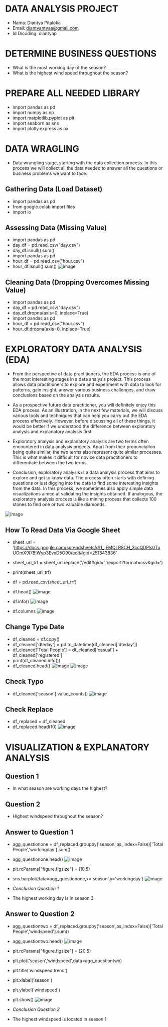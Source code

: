 # DATA ANALYSIS PROJECT
- Nama: Diantya Pitaloka
- Email: diantyantyaa@gmail.com
- Id Dicoding: diantyap


# DETERMINE BUSINESS QUESTIONS
- What is the most working day of the season?
- What is the highest wind speed throughout the season?


# PREPARE ALL NEEDED LIBRARY
- import pandas as pd
- import numpy as np
- import matplotlib.pyplot as plt
- import seaborn as sns
- import plotly.express as px


# DATA WRAGLING
- Data wrangling stage, starting with the data collection process. In this process we will collect all the data needed to answer all the questions or business problems we want to face.
## Gathering Data (Load Dataset)
- import pandas as pd
- from google.colab import files
- import io

## Assessing Data (Missing Value)
- import pandas as pd
- day_df = pd.read_csv("day.csv")
- day_df.isnull().sum()
- import pandas as pd
- hour_df = pd.read_csv("hour.csv")
- hour_df.isnull().sum()
![image](https://github.com/diantyapitaloka/Bike-Sharing/assets/147487436/b45f87cf-84b7-4623-8381-a7432e78b6bf)


## Cleaning Data (Dropping Overcomes Missing Value)
- import pandas as pd
- day_df = pd.read_csv("day.csv")
- day_df.dropna(axis=0, inplace=True)
- import pandas as pd
- hour_df = pd.read_csv("hour.csv")
- hour_df.dropna(axis=0, inplace=True)


# EXPLORATORY DATA ANALYSIS (EDA)
- From the perspective of data practitioners, the EDA process is one of the most interesting stages in a data analysis project. This process allows data practitioners to explore and experiment with data to look for patterns, gain insight, answer various business challenges, and draw conclusions based on the analysis results.

- As a prospective future data practitioner, you will definitely enjoy this EDA process. As an illustration, in the next few materials, we will discuss various tools and techniques that can help you carry out the EDA process effectively. However, before discussing all of these things, it would be better if we understood the difference between exploratory analysis and explanatory analysis first.

- Exploratory analysis and explanatory analysis are two terms often encountered in data analysis projects. Apart from their pronunciation being quite similar, the two terms also represent quite similar processes. This is what makes it difficult for novice data practitioners to differentiate between the two terms.

- Conclusion, exploratory analysis is a data analysis process that aims to explore and get to know data. The process often starts with defining questions or just digging into the data to find some interesting insights from the data. In this process, we sometimes also apply simple data visualizations aimed at validating the insights obtained. If analogous, the exploratory analysis process is like a mining process that collects 100 stones to find one or two valuable diamonds.

![image](https://github.com/diantyapitaloka/Bike-Sharing/assets/147487436/084f20c6-f4a6-4cb9-b7c1-2b06168d9a77)

## How To Read Data Via Google Sheet
- sheet_url = 'https://docs.google.com/spreadsheets/d/1_jEMQLR8CH_3ccQDPls0TuUOmX9I7BjWyp3EvxD5O90/edit#gid=251343836'
- sheet_url_trf = sheet_url.replace('/edit#gid=','/export?format=csv&gid=')
- print(sheet_url_trf)
- df = pd.read_csv(sheet_url_trf)
- df.head()
![image](https://github.com/diantyapitaloka/Bike-Sharing/assets/147487436/459021e2-2339-4722-bd50-60a0dfb3fd6f)

- df.info()
![image](https://github.com/diantyapitaloka/Bike-Sharing/assets/147487436/b526b84c-996f-4e4b-9c2c-6c7c86deff22)

- df.columns
![image](https://github.com/diantyapitaloka/Bike-Sharing/assets/147487436/142984f0-afef-4069-b21f-2933124a919b)

## Change Type Date
- df_cleaned = df.copy()
- df_cleaned['dteday'] = pd.to_datetime(df_cleaned['dteday'])
- df_cleaned['Total People'] = df_cleaned['casual'] + df_cleaned['registered']
- print(df_cleaned.info())
- df_cleaned.head()
![image](https://github.com/diantyapitaloka/Bike-Sharing/assets/147487436/77949889-f81e-4dfb-80be-9dce08dfdf46)
![image](https://github.com/diantyapitaloka/Bike-Sharing/assets/147487436/4520a6de-bce7-40b8-9982-0d152ff3f6cf)

## Check Typo
- df_cleaned['season'].value_counts()
![image](https://github.com/diantyapitaloka/Bike-Sharing/assets/147487436/34166abe-d7c4-41cb-a471-ef78ec3cc79e)

## Check Replace
- df_replaced = df_cleaned
- df_replaced.head(10)
![image](https://github.com/diantyapitaloka/Bike-Sharing/assets/147487436/fa2cd24b-03b1-4c79-aa30-d22ef0b6254d)


# VISUALIZATION & EXPLANATORY ANALYSIS

## Question 1
- In what season are working days the highest?
## Question 2
- Highest windspeed throughout the season?

## Answer to Question 1
- agg_questionone = df_replaced.groupby('season',as_index=False)['Total People','workingday'].sum()
- agg_questionone.head()
![image](https://github.com/diantyapitaloka/Bike-Sharing/assets/147487436/7e086000-a5db-4a07-9e03-b2f82a9715c2)


- plt.rcParams["figure.figsize"] = (10,5)
- sns.barplot(data=agg_questionone,x='season',y='workingday')
![image](https://github.com/diantyapitaloka/Bike-Sharing/assets/147487436/eddfabfc-1ece-437a-aafe-b6b1dbb2afb4)

- *Conclusion Question 1*
- The highest working day is in season 3


## Answer to Question 2
- agg_questiontwo = df_replaced.groupby('season',as_index=False)['Total People','windspeed'].sum()
- agg_questiontwo.head()
![image](https://github.com/diantyapitaloka/Bike-Sharing/assets/147487436/96d92c55-3b55-4020-bac0-441e30a8c5fa)

- plt.rcParams["figure.figsize"] = (20,5)

- plt.plot('season','windspeed',data=agg_questiontwo)
- plt.title('windspeed trend')
- plt.xlabel('season')
- plt.ylabel('windspeed')
- plt.show()
![image](https://github.com/diantyapitaloka/Bike-Sharing/assets/147487436/3525a56b-9e00-43e2-9fc8-7b940fcf1c73)

- *Conclusion Question 2*
- The highest windspeed is located in season 1
